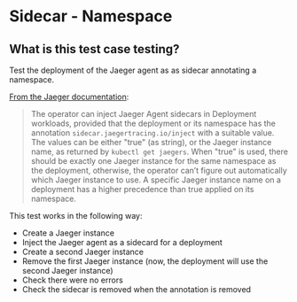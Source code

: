 # Sidecar - Namespace
## What is this test case testing?

Test the deployment of the Jaeger agent as as sidecar annotating a namespace.

[From the Jaeger documentation](https://www.jaegertracing.io/docs/latest/operator/#auto-injecting-jaeger-agent-sidecars):
> The operator can inject Jaeger Agent sidecars in Deployment workloads,
provided that the deployment or its namespace has the annotation
`sidecar.jaegertracing.io/inject` with a suitable value. The values can be either
"true" (as string), or the Jaeger instance name, as returned by `kubectl get
jaegers`. When "true" is used, there should be exactly one Jaeger instance for
the same namespace as the deployment, otherwise, the operator can’t figure out
automatically which Jaeger instance to use. A specific Jaeger instance name on
a deployment has a higher precedence than true applied on its namespace.

This test works in the following way:
* Create a Jaeger instance
* Inject the Jaeger agent as a sidecard for a deployment
* Create a second Jaeger instance
* Remove the first Jaeger instance (now, the deployment will use the second Jaeger instance)
* Check there were no errors
* Check the sidecar is removed when the annotation is removed
